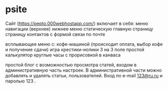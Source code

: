 # psite
Сайт (https://pepto.000webhostapp.com/) включает в себя:
меню навигации (верхнее)
нижнее меню
статическую главную страницу 
страницу контактов с формой связи по почте

всплывающее меню с:
кофе-машиной (происходит оплата, выбор кофе и получение сдачи)
игра крестики-нолики 3 на 3 поле
простой калькулятор
круглые часы с прорисовкой в канваса

простой блог с возможностью просмотра статей, входом в административную часть настроек. 
В административной части можно добавлять и удалять статьи, пользователей. 
Вход по e-mail 123@ru.ru и паролью 123 .
